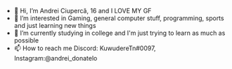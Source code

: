 - 👋 Hi, I’m Andrei Ciupercă, 16 and I LOVE MY GF
- 👀 I’m interested in Gaming, general computer stuff, programming, sports and just learning new things
- 🌱 I’m currently studying in college and I'm just trying to learn as much as possible
- 📫 How to reach me Discord: KuwudereTn#0097, Instagram:@andrei_donatelo

<!---
Andrei-Ciuperca/Andrei-Ciuperca is a ✨ special ✨ repository because its `README.md` (this file) appears on your GitHub profile.
You can click the Preview link to take a look at your changes.
--->
